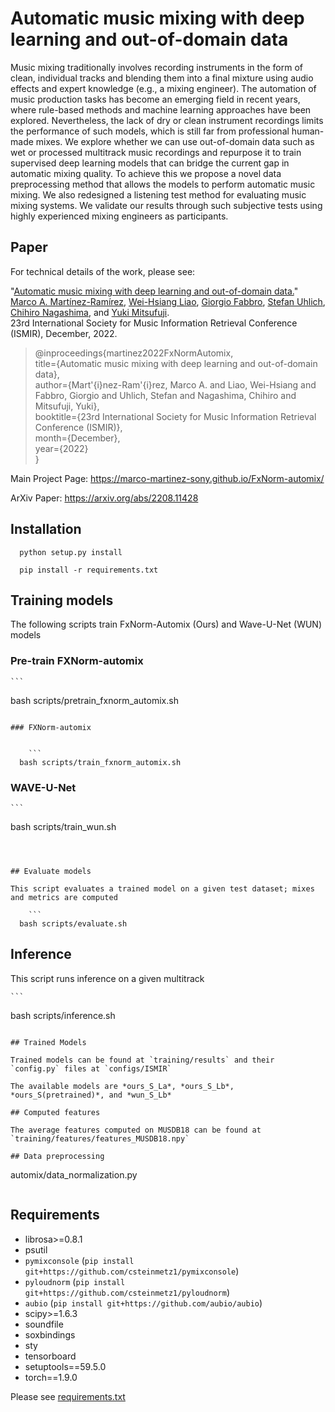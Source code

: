 # Automatic music mixing with deep learning and out-of-domain data

Music mixing traditionally involves recording instruments in the form of clean, individual tracks and blending them into a final mixture using audio effects and expert knowledge (e.g., a mixing engineer). The automation of music production tasks has become an emerging field in recent years, where rule-based methods and machine learning approaches have been explored. Nevertheless, the lack of dry or clean instrument recordings limits the performance of such models, which is still far from professional human-made mixes. We explore whether we can use out-of-domain data such as wet or processed multitrack music recordings and repurpose it to train supervised deep learning models that can bridge the current gap in automatic mixing quality. To achieve this we propose a novel data preprocessing method that allows the models to perform automatic music mixing. We also redesigned a listening test method for evaluating music mixing systems. We validate our results through such subjective tests using highly experienced mixing engineers as participants.

## Paper

For technical details of the work, please see:

"[Automatic music mixing with deep learning and out-of-domain data.](https://arxiv.org/abs/2208.11428)"
[Marco A. Martínez-Ramírez](https://m-marco.com/about/), [Wei-Hsiang Liao](https://jp.linkedin.com/in/wei-hsiang-liao-66283154), [Giorgio Fabbro](https://twitter.com/GioFabbro), [Stefan Uhlich](https://scholar.google.de/citations?user=hja8ejYAAAAJ&hl=de), [Chihiro Nagashima](https://jp.linkedin.com/in/chihiro-nagashima-9473271aa), and [Yuki Mitsufuji](https://www.yukimitsufuji.com/). <br />
23rd International Society for Music Information Retrieval Conference (ISMIR), December, 2022.

>@inproceedings{martinez2022FxNormAutomix,<br />
>   title={Automatic music mixing with deep learning and out-of-domain data},<br />
>   author={Mart\'{i}nez-Ram\'{i}rez, Marco A. and Liao, Wei-Hsiang and Fabbro, Giorgio and Uhlich, Stefan and Nagashima, Chihiro and Mitsufuji, Yuki},<br />
>   booktitle={23rd International Society for Music Information Retrieval Conference (ISMIR)},<br />
>   month={December},<br />
>   year={2022}<br />
>}<br />

Main Project Page: https://marco-martinez-sony.github.io/FxNorm-automix/

ArXiv Paper: https://arxiv.org/abs/2208.11428

## Installation

```
  python setup.py install
```
```
  pip install -r requirements.txt
```


## Training models

The following scripts train FxNorm-Automix (Ours) and Wave-U-Net (WUN) models

### Pre-train FXNorm-automix

    ```
  bash scripts/pretrain_fxnorm_automix.sh
```

### FXNorm-automix


    ```
  bash scripts/train_fxnorm_automix.sh
```


### WAVE-U-Net


    ```
  bash scripts/train_wun.sh
```



## Evaluate models

This script evaluates a trained model on a given test dataset; mixes and metrics are computed

    ```
  bash scripts/evaluate.sh
```


## Inference 

This script runs inference on a given multitrack 

    ```
  bash scripts/inference.sh
```
                          
## Trained Models

Trained models can be found at `training/results` and their `config.py` files at `configs/ISMIR`

The available models are *ours_S_La*, *ours_S_Lb*, *ours_S(pretrained)*, and *wun_S_Lb*

## Computed features

The average features computed on MUSDB18 can be found at `training/features/features_MUSDB18.npy`

## Data preprocessing

  ```
  automix/data_normalization.py
```                    

```
## Requirements

* librosa>=0.8.1
* psutil
* `pymixconsole` (`pip install git+https://github.com/csteinmetz1/pymixconsole`)
* `pyloudnorm` (`pip install git+https://github.com/csteinmetz1/pyloudnorm`)
* `aubio` (`pip install git+https://github.com/aubio/aubio`)
* scipy>=1.6.3
* soundfile
* soxbindings
* sty
* tensorboard
* setuptools==59.5.0
* torch==1.9.0

Please see [requirements.txt](https://github.com/sony/FxNorm-automix/blob/main/requirements.txt)

